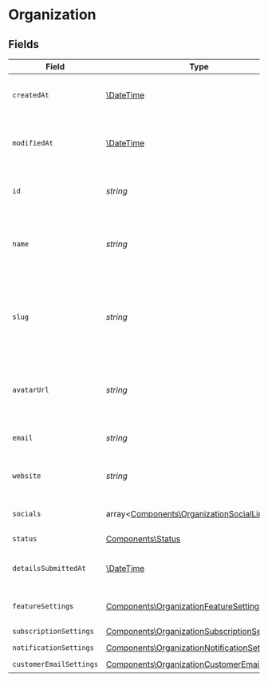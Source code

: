 # Organization


## Fields

| Field                                                                                                        | Type                                                                                                         | Required                                                                                                     | Description                                                                                                  | Example                                                                                                      |
| ------------------------------------------------------------------------------------------------------------ | ------------------------------------------------------------------------------------------------------------ | ------------------------------------------------------------------------------------------------------------ | ------------------------------------------------------------------------------------------------------------ | ------------------------------------------------------------------------------------------------------------ |
| `createdAt`                                                                                                  | [\DateTime](https://www.php.net/manual/en/class.datetime.php)                                                | :heavy_check_mark:                                                                                           | Creation timestamp of the object.                                                                            |                                                                                                              |
| `modifiedAt`                                                                                                 | [\DateTime](https://www.php.net/manual/en/class.datetime.php)                                                | :heavy_check_mark:                                                                                           | Last modification timestamp of the object.                                                                   |                                                                                                              |
| `id`                                                                                                         | *string*                                                                                                     | :heavy_check_mark:                                                                                           | The organization ID.                                                                                         | 1dbfc517-0bbf-4301-9ba8-555ca42b9737                                                                         |
| `name`                                                                                                       | *string*                                                                                                     | :heavy_check_mark:                                                                                           | Organization name shown in checkout, customer portal, emails etc.                                            |                                                                                                              |
| `slug`                                                                                                       | *string*                                                                                                     | :heavy_check_mark:                                                                                           | Unique organization slug in checkout, customer portal and credit card statements.                            |                                                                                                              |
| `avatarUrl`                                                                                                  | *string*                                                                                                     | :heavy_check_mark:                                                                                           | Avatar URL shown in checkout, customer portal, emails etc.                                                   |                                                                                                              |
| `email`                                                                                                      | *string*                                                                                                     | :heavy_check_mark:                                                                                           | Public support email.                                                                                        |                                                                                                              |
| `website`                                                                                                    | *string*                                                                                                     | :heavy_check_mark:                                                                                           | Official website of the organization.                                                                        |                                                                                                              |
| `socials`                                                                                                    | array<[Components\OrganizationSocialLink](../../Models/Components/OrganizationSocialLink.md)>                | :heavy_check_mark:                                                                                           | Links to social profiles.                                                                                    |                                                                                                              |
| `status`                                                                                                     | [Components\Status](../../Models/Components/Status.md)                                                       | :heavy_check_mark:                                                                                           | N/A                                                                                                          |                                                                                                              |
| `detailsSubmittedAt`                                                                                         | [\DateTime](https://www.php.net/manual/en/class.datetime.php)                                                | :heavy_check_mark:                                                                                           | When the business details were submitted.                                                                    |                                                                                                              |
| `featureSettings`                                                                                            | [Components\OrganizationFeatureSettings](../../Models/Components/OrganizationFeatureSettings.md)             | :heavy_check_mark:                                                                                           | Organization feature settings                                                                                |                                                                                                              |
| `subscriptionSettings`                                                                                       | [Components\OrganizationSubscriptionSettings](../../Models/Components/OrganizationSubscriptionSettings.md)   | :heavy_check_mark:                                                                                           | N/A                                                                                                          |                                                                                                              |
| `notificationSettings`                                                                                       | [Components\OrganizationNotificationSettings](../../Models/Components/OrganizationNotificationSettings.md)   | :heavy_check_mark:                                                                                           | N/A                                                                                                          |                                                                                                              |
| `customerEmailSettings`                                                                                      | [Components\OrganizationCustomerEmailSettings](../../Models/Components/OrganizationCustomerEmailSettings.md) | :heavy_check_mark:                                                                                           | N/A                                                                                                          |                                                                                                              |
